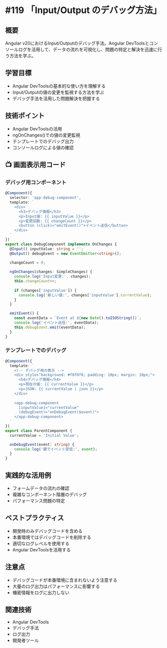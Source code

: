 # #119 「Input/Output のデバッグ方法」

## 概要
Angular v20におけるInput/Outputのデバッグ手法。Angular DevToolsとコンソールログを活用して、データの流れを可視化し、問題の特定と解決を迅速に行う方法を学ぶ。

## 学習目標
- Angular DevToolsの基本的な使い方を理解する
- Input/Outputの値の変更を監視する方法を学ぶ
- デバッグ手法を活用した問題解決を把握する

## 技術ポイント
- Angular DevToolsの活用
- ngOnChanges()での値の変更監視
- テンプレートでのデバッグ出力
- コンソールログによる値の確認

## 📺 画面表示用コード

### デバッグ用コンポーネント
```typescript
@Component({
  selector: 'app-debug-component',
  template: `
    <div>
      <h3>デバッグ情報</h3>
      <p>Input値: {{ inputValue }}</p>
      <p>変更回数: {{ changeCount }}</p>
      <button (click)="emitEvent()">イベント送信</button>
    </div>
  `
})
export class DebugComponent implements OnChanges {
  @Input() inputValue: string = '';
  @Output() debugEvent = new EventEmitter<string>();
  
  changeCount = 0;

  ngOnChanges(changes: SimpleChanges) {
    console.log('Input変更:', changes);
    this.changeCount++;
    
    if (changes['inputValue']) {
      console.log('新しい値:', changes['inputValue'].currentValue);
    }
  }

  emitEvent() {
    const eventData = `Event at ${new Date().toISOString()}`;
    console.log('イベント送信:', eventData);
    this.debugEvent.emit(eventData);
  }
}
```

### テンプレートでのデバッグ
```typescript
@Component({
  template: `
    <!-- デバッグ用の表示 -->
    <div style="background: #f0f0f0; padding: 10px; margin: 10px;">
      <h4>デバッグ情報</h4>
      <p>現在の値: {{ currentValue }}</p>
      <p>JSON: {{ currentValue | json }}</p>
    </div>
    
    <app-debug-component 
      [inputValue]="currentValue"
      (debugEvent)="onDebugEvent($event)">
    </app-debug-component>
  `
})
export class ParentComponent {
  currentValue = 'Initial Value';

  onDebugEvent(event: string) {
    console.log('親でイベント受信:', event);
  }
}
```

## 実践的な活用例
- フォームデータの流れの確認
- 複雑なコンポーネント階層のデバッグ
- パフォーマンス問題の特定

## ベストプラクティス
- 開発時のみデバッグコードを含める
- 本番環境ではデバッグコードを削除する
- 適切なログレベルを使用する
- Angular DevToolsを活用する

## 注意点
- デバッグコードが本番環境に含まれないよう注意する
- 大量のログ出力はパフォーマンスに影響する
- 機密情報をログに出力しない

## 関連技術
- Angular DevTools
- デバッグ手法
- ログ出力
- 開発者ツール
